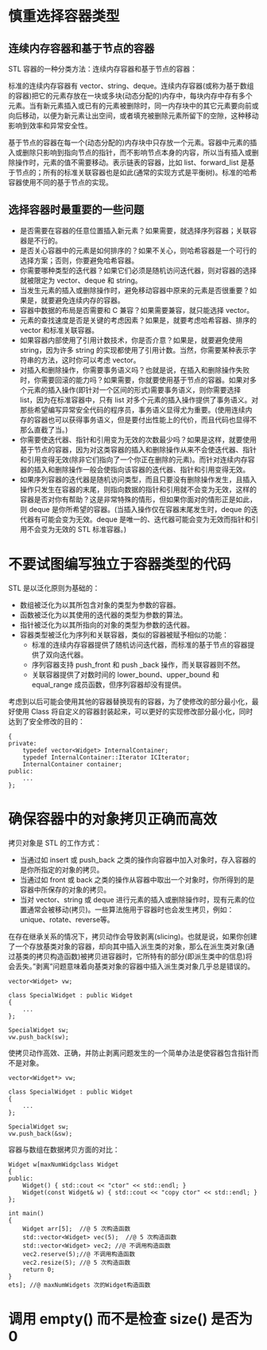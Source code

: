 # 慎重选择容器类型

## 连续内存容器和基于节点的容器

STL 容器的一种分类方法：连续内存容器和基于节点的容器：

标准的连续内存容器有 vector、string、deque。连续内存容器(或称为基于数组的容器)把它的元素存放在一块或多块(动态分配的)内存中，每块内存中存有多个元素。当有新元素插入或已有的元素被删除时，同一内存块中的其它元素要向前或向后移动，以便为新元素让出空间，或者填充被删除元素所留下的空隙，这种移动影响到效率和异常安全性。

基于节点的容器在每一个(动态分配的)内存块中只存放一个元素。容器中元素的插入或删除只影响到指向节点的指针，而不影响节点本身的内容，所以当有插入或删除操作时，元素的值不需要移动。表示链表的容器，比如 list、forward_list 是基于节点的；所有的标准关联容器也是如此(通常的实现方式是平衡树)。标准的哈希容器使用不同的基于节点的实现。

## 选择容器时最重要的一些问题

- 是否需要在容器的任意位置插入新元素？如果需要，就选择序列容器；关联容器是不行的。
- 是否关心容器中的元素是如何排序的？如果不关心，则哈希容器是一个可行的选择方案；否则，你要避免哈希容器。
- 你需要哪种类型的迭代器？如果它们必须是随机访问迭代器，则对容器的选择就被限定为 vector、deque 和 string。
- 当发生元素的插入或删除操作时，避免移动容器中原来的元素是否很重要？如果是，就要避免连续内存的容器。
- 容器中数据的布局是否需要和 C 兼容？如果需要兼容，就只能选择  vector。
- 元素的查找速度是否是关键的考虑因素？如果是，就要考虑哈希容器、排序的 vector 和标准关联容器。
- 如果容器内部使用了引用计数技术，你是否介意？如果是，就要避免使用 string，因为许多 string 的实现都使用了引用计数。当然，你需要某种表示字符串的方法，这时你可以考虑 vector<char>。
- 对插入和删除操作，你需要事务语义吗？也就是说，在插入和删除操作失败时，你需要回滚的能力吗？如果需要，你就要使用基于节点的容器。如果对多个元素的插入操作(即针对一个区间的形式)需要事务语义，则你需要选择 list，因为在标准容器中，只有 list 对多个元素的插入操作提供了事务语义。对那些希望编写异常安全代码的程序员，事务语义显得尤为重要。(使用连续内存的容器也可以获得事务语义，但是要付出性能上的代价，而且代码也显得不那么直截了当。)
- 你需要使迭代器、指针和引用变为无效的次数最少吗？如果是这样，就要使用基于节点的容器，因为对这类容器的插入和删除操作从来不会使迭代器、指针和引用变得无效(除非它们指向了一个你正在删除的元素)。而针对连续内存容器的插入和删除操作一般会使指向该容器的迭代器、指针和引用变得无效。
- 如果序列容器的迭代器是随机访问类型，而且只要没有删除操作发生，且插入操作只发生在容器的末尾，则指向数据的指针和引用就不会变为无效，这样的容器是否对你有帮助？这是非常特殊的情形，但如果你面对的情形正是如此，则 deque 是你所希望的容器。(当插入操作仅在容器末尾发生时，deque 的迭代器有可能会变为无效。deque 是唯一的、迭代器可能会变为无效而指针和引用不会变为无效的 STL 标准容器。)

# 不要试图编写独立于容器类型的代码

STL 是以泛化原则为基础的：

- 数组被泛化为以其所包含对象的类型为参数的容器。
- 函数被泛化为以其使用的迭代器的类型为参数的算法。
- 指针被泛化为以其所指向的对象的类型为参数的迭代器。
- 容器类型被泛化为序列和关联容器，类似的容器被赋予相似的功能：
  - 标准的连续内存容器提供了随机访问迭代器，而标准的基于节点的容器提供了双向迭代器。
  - 序列容器支持 push_front 和 push _back 操作，而关联容器则不然。
  - 关联容器提供了对数时间的 lower_bound、upper_bound 和 equal_range 成员函数，但序列容器却没有提供。

考虑到以后可能会使用其他的容器替换现有的容器，为了使修改的部分最小化，最好使用 Class 将自定义的容器封装起来，可以更好的实现修改部分最小化，同时达到了安全修改的目的：

```
{
private:   
    typedef vector<Widget> InternalContainer;
    typedef InternalContainer::Iterator ICIterator;
    InternalContainer container;  
public:
	...
};
```

# 确保容器中的对象拷贝正确而高效

拷贝对象是 STL 的工作方式：

- 当通过如  insert 或 push_back 之类的操作向容器中加入对象时，存入容器的是你所指定的对象的拷贝。
- 当通过如 front 或 back 之类的操作从容器中取出一个对象时，你所得到的是容器中所保存的对象的拷贝。
- 当对 vector、string 或 deque 进行元素的插入或删除操作时，现有元素的位置通常会被移动(拷贝)。一些算法施用于容器时也会发生拷贝，例如：unique、rotate、reverse等。

在存在继承关系的情况下，拷贝动作会导致剥离(slicing)。也就是说，如果你创建了一个存放基类对象的容器，却向其中插入派生类的对象，那么在派生类对象(通过基类的拷贝构造函数)被拷贝进容器时，它所特有的部分(即派生类中的信息)将会丢失。”剥离”问题意味着向基类对象的容器中插入派生类对象几乎总是错误的。

```
vector<Widget> vw;

class SpecialWidget : public Widget
{
	...
};

SpecialWidget sw;
vw.push_back(sw);
```

使拷贝动作高效、正确，并防止剥离问题发生的一个简单办法是使容器包含指针而不是对象。

```
vector<Widget*> vw;

class SpecialWidget : public Widget
{
	...
};

SpecialWidget sw;
vw.push_back(&sw);
```

容器与数组在数据拷贝方面的对比：

```
Widget w[maxNumWidgclass Widget
{
public:
	Widget() { std::cout << "ctor" << std::endl; }
	Widget(const Widget& w) { std::cout << "copy ctor" << std::endl; }
};

int main()
{
	Widget arr[5];  //@ 5 次构造函数
	std::vector<Widget> vec(5);  //@ 5 次构造函数
	std::vector<Widget> vec2; //@ 不调用构造函数
	vec2.reserve(5);//@ 不调用构造函数
	vec2.resize(5); //@ 5 次构造函数
	return 0;
}
ets]; //@ maxNumWidgets 次的Widget构造函数
```

# 调用 empty() 而不是检查 size() 是否为0





















  